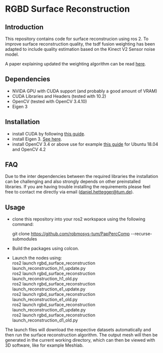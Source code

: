 # RGBD Surface Reconstruction

## Introduction

This repository contains code for surface reconstrucion using ros 2. To improve surface reconstruction quality, the tsdf fusion weighting has been adapted to include quality estimation based on the Kinect V2 Sensor noise model.

A paper explaining updated the weighting algorithm can be read [here](paper/Probabilistic_Sensor_Model_Based_Weighting_for_TSDF_based_Surface_Reconstruction_Algorithms.pdf).

## Dependencies

* NVIDA GPU with CUDA support (and probably a good amount of VRAM)
* CUDA Libraries and Headers (tested with 10.2)
* OpenCV (tested with OpenCV 3.4.10)
* Eigen 3

## Installation 

* install CUDA by following [this guide](https://docs.nvidia.com/cuda/cuda-installation-guide-linux/index.html).
* install Eigen 3. [See here](https://eigen.tuxfamily.org/dox/GettingStarted.html).
* install OpenCV 3.4 or above use for example [this guide](https://gist.github.com/raulqf/f42c718a658cddc16f9df07ecc627be7) for Ubuntu 18.04 and OpenCV 4.2

## FAQ 
Due to the inter dependencies between the required libraries the installation can be challenging and also strongly depends on other preinstalled libraries. If you are having trouble installing the requirements please feel free to contact me directly via email (<daniel.hettegger@tum.de>).

## Usage

* clone this repository into your ros2 workspace using the following command:

    git clone https://github.com/robmosys-tum/PapPercComp --recurse-submodules 


* Build the packages using colcon.
* Launch the nodes using:\
    ros2 launch rgbd_surface_reconstruction launch_reconstruction_h1_update.py \
    ros2 launch rgbd_surface_reconstruction launch_reconstruction_h1_old.py \
    ros2 launch rgbd_surface_reconstruction launch_reconstruction_e1_update.py \
    ros2 launch rgbd_surface_reconstruction launch_reconstruction_e1_old.py \
    ros2 launch rgbd_surface_reconstruction launch_reconstruction_d1_update.py \
    ros2 launch rgbd_surface_reconstruction launch_reconstruction_d1_old.py

The launch files will download the respective datasets automatically and then run the surface reconstruction algorithm. The output mesh will then be generated in the current working directory, which can then be viewed with 3D software, like for example Meshlab.